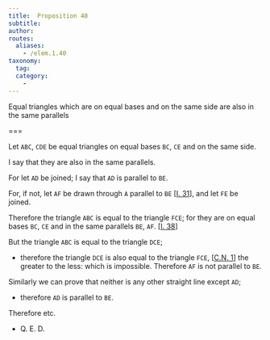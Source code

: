 ```yaml
---
title:  Proposition 40
subtitle: 
author:
routes:
  aliases:
    - /elem.1.40
taxonomy:
  tag:
  category:
    - 
---
```


Equal triangles which are on equal bases and on the same side are also in the same parallels

===

Let `ABC`, `CDE` be equal triangles on equal bases `BC`, `CE` and on the same side.

I say that they are also in the same parallels.

For let `AD` be joined; I say that `AD` is parallel to `BE`.

For, if not, let `AF` be drawn through `A` parallel to `BE` [<a href="/elem.1.31">I. 31</a>], and let `FE` be joined. 

Therefore the triangle `ABC` is equal to the triangle `FCE`; for they are on equal bases `BC`, `CE` and in the same parallels `BE`, `AF`. [<a href="/elem.1.38">I. 38</a>]

But the triangle `ABC` is equal to the triangle `DCE`; 

- therefore the triangle `DCE` is also equal to the triangle `FCE`, [<a href="/elem.1.c.n.1">C.N. 1</a>] the greater to the less: which is impossible. Therefore `AF` is not parallel to `BE`.

<!-- <pb n="338"/> -->

Similarly we can prove that neither is any other straight line except `AD`; 

- therefore `AD` is parallel to `BE`.

Therefore etc. 

- Q. E. D.
